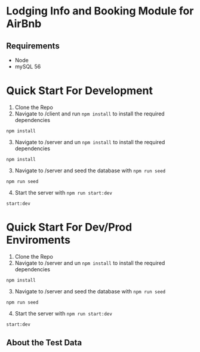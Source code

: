 # Lodging Info and Booking Module for AirBnb

## Requirements 
- Node 
- mySQL 56 

# Quick Start For Development 
1. Clone the Repo 
2. Navigate to /client and run `npm install` to install the required dependencies 
```
npm install
```
3. Navigate to /server and un `npm install` to install the required dependencies 
```
npm install
```
3. Navigate to /server and seed the database with `npm run seed`
```
npm run seed
```
4. Start the server with `npm run start:dev`
```
start:dev
```


# Quick Start For Dev/Prod Enviroments 
1. Clone the Repo 
2. Navigate to /server and un `npm install` to install the required dependencies 
```
npm install
```
3. Navigate to /server and seed the database with `npm run seed`
```
npm run seed
```
4. Start the server with `npm run start:dev`
```
start:dev
```


## About the Test Data 


